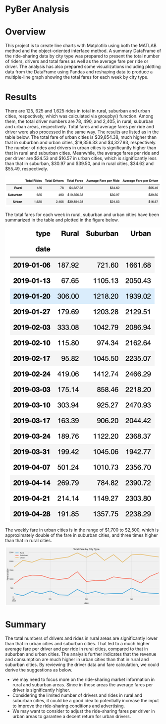 # PyBer Analysis

# Overview
This project is to create line charts with Matplotlib using both the MATLAB method and the object-oriented interface method. A summary DataFrame of the ride-sharing data by city type was prepared to present the total number of riders, drivers and total fares as well as the average fare per ride or driver. The analysis has also prepared some visualizations including plotting data from the DataFrame using Pandas and reshaping data to produce a multiple-line graph showing the total fares for each week by city type.

# Results
There are 125, 625 and 1,625 rides in total in rural, suburban and urban cities, respectively, which was calculated via groupby() function. Among them, the total driver numbers are 78, 490, and 2,405, in rural, suburban and urban areas, respectively. Total fares and average fares per ride and driver were also processed in the same way. The results are listed as in the table below. The total fare of urban cities is $39,854.38, much higher than that in suburban and urban cities, $19,356.33 and $4,327.93, respectively. The number of rides and drivers in urban cities is significantly higher than that in rural and suburban cities. Meanwhile, the average fares per ride and per driver are $24.53 and $16.57 in urban cities, which is significantly less than that in suburban, $30.97 and $39.50, and in rural cities, $34.62 and $55.49, respectively.

![deliver1_df_table](https://github.com/hankai26/PyBer_Analysis/blob/main/Resources/deliver1_df_table.png)

The total fares for each week in rural, suburban and urban cities have been summarized in the table and plotted in the figure below. 

![sum_weekly_fares](https://github.com/hankai26/PyBer_Analysis/blob/main/Resources/sum_weekly_fares.png)

The weekly fare in urban cities is in the range of $1,700 to $2,500, which is approximately double of the fare in suburban cities, and three times higher than that in rural cities.

![line_chart_weekly](https://github.com/hankai26/PyBer_Analysis/blob/main/Resources/line_chart_weekly.png)


# Summary
The total numbers of drivers and rides in rural areas are significantly lower than that in urban cities and suburban cities. That led to a much higher average fare per driver and per ride in rural cities, compared to that in suburban and urban cities. The analysis further indicates that the revenue and consumption are much higher in urban cities than that in rural and suburban cities. By reviewing the driver data and fare calculation, we could derive the suggestions as below.
- we may need to focus more on the ride-sharing market information in rural and suburban areas. Since in those areas the average fares per driver is significantly higher.
- Considering the limited number of drivers and rides in rural and suburban cities, it could be a good idea to potentially increase the input to improve the ride-sharing conditions and advertising. 
- We may want to consider to adjust the ride-sharing fares per driver in urban areas to garantee a decent return for urban drivers.